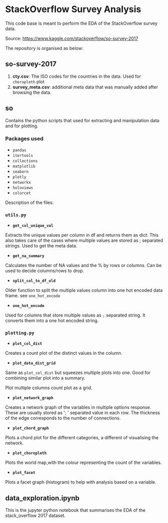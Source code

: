 # StackOverflow Survey Analysis

This code base is meant to perform the EDA of the StackOverflow survey data.

Source: https://www.kaggle.com/stackoverflow/so-survey-2017

The repository is organised as below:

## so-survey-2017
1. **cty.csv**: The ISO codes for the countries in the data. Used for `choropleth` plot 
1. **survey_meta.csv**: additional meta data that was manually added after browsing the data.

## so
Contains the python scripts that used for extracting and manipulation data and for plotting. 

### Packages used
* `pandas`
* `itertools`
* `collections`
* `matplotlib`
* `seaborn`
* `plotly`
* `networkx`
* `holoviews`
* `colorcet`


Description of the files:


### `utils.py`
* **`get_col_unique_val`**

Extracts the unique values per column in df and returns them as dict.
This also takes care of the cases where multiple values are stored as ; separated strings.
Used to get the meta data.

* **`get_na_summary`**

Calculates the number of NA values and the % by rows or columns.
Can be used to decide columns/rows to drop. 

* **`split_col_to_df_old`**

Older function to split the multiple values column into one hot encoded 
data frame. see `one_hot_encode`

* **`one_hot_encode`**

Used for columns that store multiple values as `;` separated string.
It converts them into a one hot encoded string.

### `plotting.py`
* **`plot_col_dist`**

Creates a count plot of the distinct values in the column.
* **`plot_data_dist_grid`**

Same as `plot_col_dist` but squeezes multiple plots into one.
Good for combining similar plot into a summary.

Plot multiple columns count plot as a grid.
* **`plot_network_graph`**

Creates a network graph of the variables in multiple options response.
These are usually stored as '; ' separated value in each row.
The thickness of the edge corresponds to the number of connections.

* **`plot_chord_graph`**

Plots a chord plot for the different categories, a different of visualising the network.
    

* **`plot_choropleth`**

Plots the world map,with the colour representing the count of the variables.


* **`plot_facet`** 

Plots a facet graph (histogram) to help with analysis based on a variable.

## data_exploration.ipynb
This is the jupyter python notebook that summarises the EDA of the stack_overflow 2017 dataset.  

